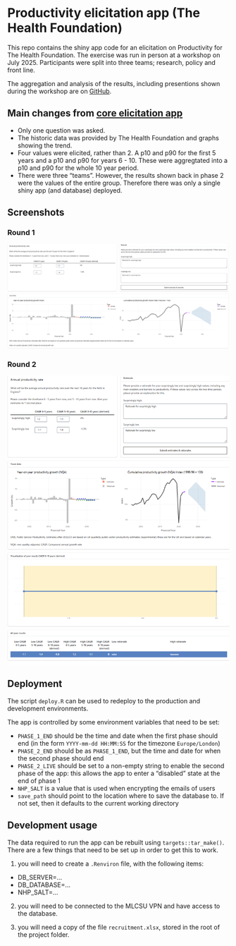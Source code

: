 
<!-- README.md is generated from README.Rmd. Please edit that file -->

# Productivity elicitation app (The Health Foundation)

This repo contains the shiny app code for an elicitation on Productivity
for The Health Foundation. The exercise was run in person at a workshop
on July 2025. Participants were split into three teams; research, policy
and front line.

The aggregation and analysis of the results, including presentions shown
during the workshop are on
[GitHub](https://github.com/The-Strategy-Unit/elicitation_thf_2025_07_results).

## Main changes from [core elicitation app](https://github.com/The-Strategy-Unit/nhp_elicitation_tool)

- Only one question was asked.
- The historic data was provided by The Health Foundation and graphs
  showing the trend.
- Four values were elicited, rather than 2. A p10 and p90 for the first
  5 years and a p10 and p90 for years 6 - 10. These were aggregtated
  into a p10 and p90 for the whole 10 year period.
- There were three “teams”. However, the results shown back in phase 2
  were the values of the entire group. Therefore there was only a single
  shiny app (and database) deployed.

## Screenshots

### Round 1

![](screenshots/round_1.png)

### Round 2

![](screenshots/round_2.png)

## Deployment

The script `deploy.R` can be used to redeploy to the production and
development environments.

The app is controlled by some environment variables that need to be set:

- `PHASE_1_END` should be the time and date when the first phase should
  end (in the form `YYYY-mm-dd HH:MM:SS` for the timezone
  `Europe/London`)
- `PHASE_2_END` should be as `PHASE_1_END`, but the time and date for
  when the second phase should end
- `PHASE_2_LIVE` should be set to a non-empty string to enable the
  second phase of the app: this allows the app to enter a “disabled”
  state at the end of phase 1
- `NHP_SALT` is a value that is used when encrypting the emails of users
- `save_path` should point to the location where to save the database
  to. If not set, then it defaults to the current working directory

## Development usage

The data required to run the app can be rebuilt using
`targets::tar_make()`. There are a few things that need to be set up in
order to get this to work.

1)  you will need to create a `.Renviron` file, with the following
    items:

- DB_SERVER=…
- DB_DATABASE=…
- NHP_SALT=…

2)  you will need to be connected to the MLCSU VPN and have access to
    the database.

3)  you will need a copy of the file `recruitment.xlsx`, stored in the
    root of the project folder.


